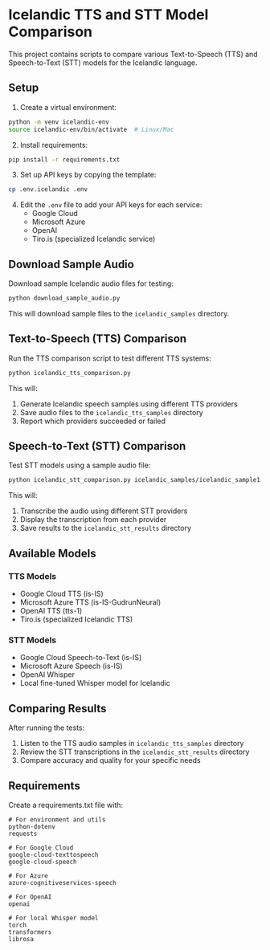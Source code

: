 # Icelandic TTS and STT Model Comparison

This project contains scripts to compare various Text-to-Speech (TTS) and Speech-to-Text (STT) models for the Icelandic language.

## Setup

1. Create a virtual environment:
```bash
python -m venv icelandic-env
source icelandic-env/bin/activate  # Linux/Mac
```

2. Install requirements:
```bash
pip install -r requirements.txt
```

3. Set up API keys by copying the template:
```bash
cp .env.icelandic .env
```

4. Edit the `.env` file to add your API keys for each service:
   - Google Cloud
   - Microsoft Azure
   - OpenAI
   - Tiro.is (specialized Icelandic service)

## Download Sample Audio

Download sample Icelandic audio files for testing:

```bash
python download_sample_audio.py
```

This will download sample files to the `icelandic_samples` directory.

## Text-to-Speech (TTS) Comparison

Run the TTS comparison script to test different TTS systems:

```bash
python icelandic_tts_comparison.py
```

This will:
1. Generate Icelandic speech samples using different TTS providers
2. Save audio files to the `icelandic_tts_samples` directory
3. Report which providers succeeded or failed

## Speech-to-Text (STT) Comparison

Test STT models using a sample audio file:

```bash
python icelandic_stt_comparison.py icelandic_samples/icelandic_sample1.mp3
```

This will:
1. Transcribe the audio using different STT providers
2. Display the transcription from each provider
3. Save results to the `icelandic_stt_results` directory

## Available Models

### TTS Models
- Google Cloud TTS (is-IS)
- Microsoft Azure TTS (is-IS-GudrunNeural)
- OpenAI TTS (tts-1)
- Tiro.is (specialized Icelandic TTS)

### STT Models
- Google Cloud Speech-to-Text (is-IS)
- Microsoft Azure Speech (is-IS)
- OpenAI Whisper
- Local fine-tuned Whisper model for Icelandic

## Comparing Results

After running the tests:
1. Listen to the TTS audio samples in `icelandic_tts_samples` directory
2. Review the STT transcriptions in the `icelandic_stt_results` directory
3. Compare accuracy and quality for your specific needs

## Requirements

Create a requirements.txt file with:

```
# For environment and utils
python-dotenv
requests

# For Google Cloud
google-cloud-texttospeech
google-cloud-speech

# For Azure
azure-cognitiveservices-speech

# For OpenAI
openai

# For local Whisper model
torch
transformers
librosa
```